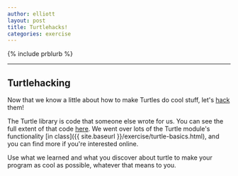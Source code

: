 ```yaml
---
author: elliott
layout: post
title: Turtlehacks!
categories: exercise
---
```


{% include prblurb %}

___

## Turtlehacking

Now that we know a little about how to make Turtles do cool stuff, let's [hack](http://paulgraham.com/gba.html) them!

The Turtle library is code that someone else wrote for us.  You can see the full extent of that code [here](http://silshack.github.io/fall2013/turtle.html). We went over lots of the Turtle module's functionality [in class]({{ site.baseurl }}/exercise/turtle-basics.html), and you can find more if you're interested online.

Use what we learned and what you discover about turtle to make your program as cool as possible, whatever that means to you.